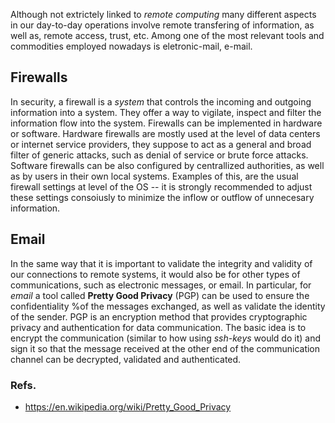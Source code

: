 Although not extrictely linked to *remote computing* many different aspects
in our day-to-day operations involve remote transfering of information, as well as, remote access, trust, etc.
Among one of the most relevant tools and commodities employed nowadays is eletronic-mail, e-mail.


## Firewalls
In security, a firewall is a *system* that controls the incoming and outgoing information into a system.
They offer a way to vigilate, inspect and filter the information flow into the system.
Firewalls can be implemented in hardware or software.
Hardware firewalls are mostly used at the level of data centers or internet service providers, they suppose to act as a general and broad filter of generic attacks, such as denial of service or brute force attacks.
Software firewalls can be also configured by centrallized authorities, as well as by users in their own local systems.
Examples of this, are the usual firewall settings at level of the OS -- it is strongly recommended to adjust these settings consoiusly to minimize the inflow or outflow of unnecesary information.


## Email
In the same way that it is important to validate
the integrity and validity of our connections to remote systems, it would also be for other types
of communications, such as electronic messages, or email.
In particular, for *email* a tool called **Pretty Good Privacy** (PGP) can be used to ensure the confidentiality %of the messages exchanged, as well as validate the identity of the sender.
PGP is an encryption method that provides cryptographic
privacy and authentication for data communication.
The basic idea is to encrypt the communication (similar to how using *ssh-keys*
would do it) and sign it so that the message received at the other end of the
communication channel can be decrypted, validated and authenticated.

### Refs.
   - https://en.wikipedia.org/wiki/Pretty_Good_Privacy

